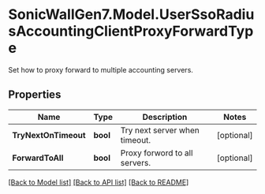 # SonicWallGen7.Model.UserSsoRadiusAccountingClientProxyForwardType
Set how to proxy forward to multiple accounting servers.

## Properties

Name | Type | Description | Notes
------------ | ------------- | ------------- | -------------
**TryNextOnTimeout** | **bool** | Try next server when timeout. | [optional] 
**ForwardToAll** | **bool** | Proxy forword to all servers. | [optional] 

[[Back to Model list]](../README.md#documentation-for-models) [[Back to API list]](../README.md#documentation-for-api-endpoints) [[Back to README]](../README.md)

